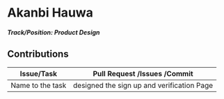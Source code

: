 # Akanbi Hauwa

##### Track/Position: **Product Design**

## Contributions

| Issue/Task	| Pull Request /Issues /Commit				|
| ------------- | -----------------------------------------------------	|
| Name to the task | designed the sign up and verification Page					|
